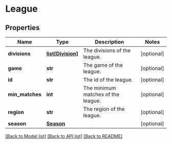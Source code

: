 # League

## Properties
Name | Type | Description | Notes
------------ | ------------- | ------------- | -------------
**divisions** | [**list[Division]**](Division.md) | The divisions of the league. | [optional] 
**game** | **str** | The game of the league. | [optional] 
**id** | **str** | The id of the league. | [optional] 
**min_matches** | **int** | The minimum matches of the league. | [optional] 
**region** | **str** | The region of the league. | [optional] 
**season** | [**Season**](Season.md) |  | [optional] 

[[Back to Model list]](../README.md#documentation-for-models) [[Back to API list]](../README.md#documentation-for-api-endpoints) [[Back to README]](../README.md)



